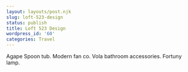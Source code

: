 ```yaml
---
layout: layouts/post.njk
slug: loft-523-design
status: publish
title: Loft 523 Design
wordpress_id: '60'
categories: Travel
---
```


Agape Spoon tub. Modern fan co. Vola bathroom accessories. Fortuny lamp.

